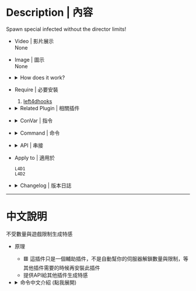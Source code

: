 # Description | 內容
Spawn special infected without the director limits!

* Video | 影片展示
<br/>None

* Image | 圖示
<br/>None

* <details><summary>How does it work?</summary>

	* 🟥 This plugin does not unlock your server special infected limit automatically. Don't install this plugin until other plugins require this plugin
	* Provide API for other plugins to help spawn special infected without the director limits.
	* Admin can type ```!sm_mdzs``` to open menu to spawn special infected without the director limits.
</details>

* Require | 必要安裝
	1. [left4dhooks](https://forums.alliedmods.net/showthread.php?t=321696)

* <details><summary>Related Plugin | 相關插件</summary>

	1. [l4d_tankhelper](/l4d_tankhelper): Tanks throw Tank/S.I./Witch/Hittable instead of rock
		> Tank不扔石頭而是扔出特感/Tank/Witch/車子
	2. [l4d_together](https://github.com/fbef0102/Game-Private_Plugin/tree/main/l4d_together): A simple anti - runner system , punish the runner by spawn SI behind her.
		> 離隊伍太遠的玩家，特感代替月亮懲罰你
	3. [l4d_tank_spawn](https://github.com/fbef0102/Game-Private_Plugin/tree/main/Plugin_%E6%8F%92%E4%BB%B6/Tank_%E5%9D%A6%E5%85%8B/l4d_tank_spawn): Spawn multi Tanks on the map and final rescue
		> 一個關卡中或救援期間生成多隻Tank，對抗模式也適用
</details>

* <details><summary>ConVar | 指令</summary>

	None
</details>

* <details><summary>Command | 命令</summary>

	* **Spawn a special infected, bypassing the limit enforced by the game. (ADM required: ADMFLAG_ROOT)**
		```php
		sm_dzspawn <witch|witch_bride|smoker|boomer|hunter|spitter|jockey|charger|tank|infected> <number> <0:Crosshair, 1:Self Position>
		```

	* **Open a menu to spawn a special infected, bypassing the limit enforced by the game. (ADM required: ADMFLAG_ROOT)**
		```php
		sm_mdzs
		```
</details>

* <details><summary>API | 串接</summary>

	* ```scripting\include\spawn_infected_nolimit.inc```
		```php
		Registers a library name: spawn_infected_nolimit
		```
</details>

* Apply to | 適用於
	```
	L4D1
	L4D2
	```

* <details><summary>Changelog | 版本日誌</summary>

	* v1.3h (2024-3-15)
		* Use better way to spawn witch and bride witch
		* Require left4dhooks
		* Update API

	* v1.2h (2024-2-14)
		* Safetly create entity if server too many entities 

	* v1.1h (2024-1-27)
		* Updated L4D1 Gamedata 

	* v1.0h (2023-10-27)
		* Add inc file

	* v1.2.4 (2023-5-10)
		* Update API

	* v1.2.3 (2023-3-12)
		* Create Native API

	* v1.2.2
		* [Original Plugin by Shadowysn](https://forums.alliedmods.net/showthread.php?t=320849)
</details>

- - - -
# 中文說明
不受數量與遊戲限制生成特感

* 原理
	* 🟥 這插件只是一個輔助插件，不是自動幫你的伺服器解鎖數量與限制，等其他插件需要的時候再安裝此插件
	* 提供API給其他插件生成特感

* <details><summary>命令中文介紹 (點我展開)</summary>

	* **生成特感, 不會受到導演系統限制 (權限: ADMFLAG_ROOT)**
		```php
		sm_dzspawn <witch|witch_bride|smoker|boomer|hunter|spitter|jockey|charger|tank|infected> <數量> <0:準心指向, 1:自己身上>
		```

	* **打開選單生成特感, 不會受到導演系統限制 (權限: ADMFLAG_ROOT)**
		```php
		sm_mdzs
		```
</details>


